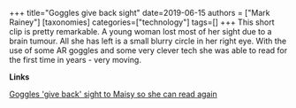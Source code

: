 +++
title="Goggles give back sight"
date=2019-06-15
authors = ["Mark Rainey"]
[taxonomies]
categories=["technology"]
tags=[]
+++
This short clip is pretty remarkable. A young woman lost most of her sight due to a brain tumour. All she has left is a small blurry circle in her right eye. With the use of some AR goggles and some very clever tech she was able to read for the first time in years - very moving.
<!-- more -->

__Links__

[Goggles 'give back' sight to Maisy so she can read again](https://www.bbc.co.uk/news/av/technology-48501600/goggles-give-back-sight-to-maisy-so-she-can-read-again)
